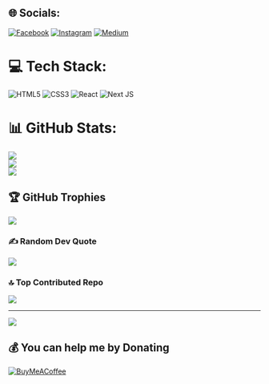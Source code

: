 
## 🌐 Socials:
[![Facebook](https://img.shields.io/badge/Facebook-%231877F2.svg?style=for-the-badge&logo=Facebook&logoColor=white)](https://facebook.com/gracexnn) [![Instagram](https://img.shields.io/badge/Instagram-%23E4405F.svg?style=for-the-badge&logo=Instagram&logoColor=white)](https://instagram.com/gracexnn) [![Medium](https://img.shields.io/badge/Medium-12100E?style=for-the-badge&logo=medium&logoColor=white)](https://medium.com/@gracexnn) 

# 💻 Tech Stack:
![HTML5](https://img.shields.io/badge/html5-%23E34F26.svg?style=for-the-badge&logo=html5&logoColor=white) ![CSS3](https://img.shields.io/badge/css3-%231572B6.svg?style=for-the-badge&logo=css3&logoColor=white) ![React](https://img.shields.io/badge/react-%2320232a.svg?style=for-the-badge&logo=react&logoColor=%2361DAFB) ![Next JS](https://img.shields.io/badge/Next-black?style=for-the-badge&logo=next.js&logoColor=white)
# 📊 GitHub Stats:
![](https://github-readme-stats.vercel.app/api?username=gracexnn&theme=dark&hide_border=false&include_all_commits=false&count_private=false)<br/>
![](https://github-readme-streak-stats.herokuapp.com/?user=gracexnn&theme=dark&hide_border=false)<br/>
![](https://github-readme-stats.vercel.app/api/top-langs/?username=gracexnn&theme=dark&hide_border=false&include_all_commits=false&count_private=false&layout=compact)

## 🏆 GitHub Trophies
![](https://github-profile-trophy.vercel.app/?username=gracexnn&theme=tokyonight&no-frame=true&no-bg=false&margin-w=4)

### ✍️ Random Dev Quote
![](https://quotes-github-readme.vercel.app/api?type=horizontal&theme=radical)

### 🔝 Top Contributed Repo
![](https://github-contributor-stats.vercel.app/api?username=gracexnn&limit=5&theme=dark&combine_all_yearly_contributions=true)

---
[![](https://visitcount.itsvg.in/api?id=gracexnn&icon=8&color=0)](https://visitcount.itsvg.in)

  ## 💰 You can help me by Donating
  [![BuyMeACoffee](https://img.shields.io/badge/Buy%20Me%20a%20Coffee-ffdd00?style=for-the-badge&logo=buy-me-a-coffee&logoColor=black)](https://buymeacoffee.com/gracexnn) 

  
<!-- Proudly created with GPRM ( https://gprm.itsvg.in ) -->
